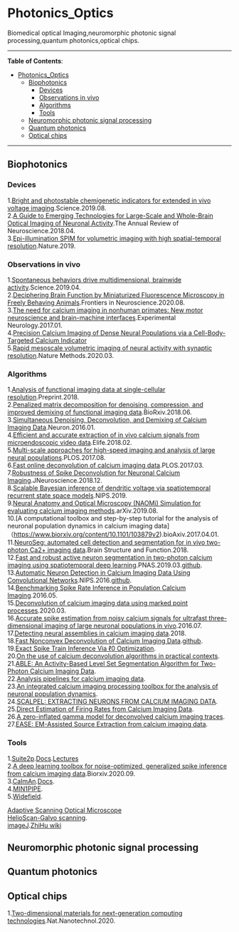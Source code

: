 # Photonics_Optics
Biomedical optical Imaging,neuromorphic photonic signal processing,quantum photonics,optical chips.

*****************

**Table of Contents**:

- [Photonics_Optics](#Photonics_Optics)
  - [Biophotonics](#Biophotonics)
    - [Devices](#Devices)
    - [Observations in vivo](#observations-in-vivo)
    - [Algorithms](#algorithms)
    - [Tools](#tools)
  - [Neuromorphic photonic signal processing](#neuromorphic-photonic-signal-processing)
  - [Quantum photonics](#quantum-photonics)
  - [Optical chips](#optical-chips)
*****************


## Biophotonics
### Devices
1.[Bright and photostable chemigenetic indicators for extended in vivo voltage imaging](https://science.sciencemag.org/content/365/6454/699).Science.2019.08.<br>
2.[A Guide to Emerging Technologies for Large-Scale and Whole-Brain Optical Imaging of Neuronal Activity](https://sci-hub.tw/10.1146/annurev-neuro-072116-031458).The Annual Review of Neuroscience.2018.04.<br>
3.[Epi-illumination SPIM for volumetric imaging with high spatial-temporal resolution](https://www.nature.com/articles/s41592-019-0401-3).Nature.2019.<br>
### Observations in vivo
1.[Spontaneous behaviors drive multidimensional, brainwide activity](https://science.sciencemag.org/content/364/6437/eaav7893.full).Science.2019.04.<br>
2.[Deciphering Brain Function by Miniaturized Fluorescence Microscopy in Freely Behaving Animals](https://www.frontiersin.org/articles/10.3389/fnins.2020.00819/full).Frontiers in Neuroscience.2020.08.<br>
3.[The need for calcium imaging in nonhuman primates: New motor neuroscience and brain-machine interfaces](https://www.sciencedirect.com/science/article/pii/S0014488616302333).Experimental Neurology.2017.01.<br>
4.[Precision Calcium Imaging of Dense Neural Populations via a Cell-Body-Targeted Calcium Indicator](https://www.sciencedirect.com/science/article/pii/S0896627320303986?via%3Dihub)<br>
5.[Rapid mesoscale volumetric imaging of neural activity with synaptic resolution](https://www.nature.com/articles/s41592-020-0760-9).Nature Methods.2020.03.<br>
### Algorithms
1.[Analysis of functional imaging data at single-cellular resolution](https://www.overleaf.com/project/5c658cc993a57c30f070b3fa).Preprint.2018.<br>
2.[Penalized matrix decomposition for denoising, compression, and improved demixing of functional imaging data](https://www.biorxiv.org/content/10.1101/334706v3).BioRxiv.2018.06.<br>
3.[Simultaneous Denoising, Deconvolution, and Demixing of Calcium Imaging Data](https://www.cell.com/neuron/fulltext/S0896-6273(15)01084-3).Neuron.2016.01.<br>
4.[Efficient and accurate extraction of in vivo calcium signals from microendoscopic video data](https://elifesciences.org/articles/28728).Elife.2018.02.<br>
5.[Multi-scale approaches for high-speed imaging and analysis of large neural populations](https://journals.plos.org/ploscompbiol/article?id=10.1371/journal.pcbi.1005685).PLOS.2017.08.<br>
6.[Fast online deconvolution of calcium imaging data](https://journals.plos.org/ploscompbiol/article?id=10.1371/journal.pcbi.1005423).PLOS.2017.03.<br>
7.[Robustness of Spike Deconvolution for Neuronal Calcium Imaging](https://www.jneurosci.org/content/38/37/7976).JNeuroscience.2018.12.<br>
8.[Scalable Bayesian inference of dendritic voltage via spatiotemporal recurrent state space models](https://papers.nips.cc/paper/9206-scalable-bayesian-inference-of-dendritic-voltage-via-spatiotemporal-recurrent-state-space-models).NIPS.2019.<br>
9.[Neural Anatomy and Optical Microscopy (NAOMi) Simulation for evaluating calcium imaging methods](https://www.biorxiv.org/content/10.1101/726174v1).arXiv.2019.08.<br>
10.[A computational toolbox and step-by-step tutorial for the analysis of neuronal population dynamics in calcium imaging data]（https://www.biorxiv.org/content/10.1101/103879v2).bioAxiv.2017.04.01.<br>
11.[NeuroSeg: automated cell detection and segmentation for in vivo two-photon Ca2+ imaging data](https://link.springer.com/article/10.1007/s00429-017-1545-5).Brain Structure and Function.2018.<br>
12.[Fast and robust active neuron segmentation in two-photon calcium imaging using spatiotemporal deep learning](https://www.pnas.org/content/116/17/8554#ref-28).PNAS.2019.03.[github](https://github.com/soltanianzadeh/STNeuroNet).<br>
13.[Automatic Neuron Detection in Calcium Imaging Data Using Convolutional Networks](https://papers.nips.cc/paper/6138-automatic-neuron-detection-in-calcium-imaging-data-using-convolutional-networks.pdf).NIPS.2016.[github](https://github.com/NoahApthorpe/ConvnetCellDetection).<br>
14.[Benchmarking Spike Rate Inference in Population Calcium Imaging](https://www.sciencedirect.com/science/article/pii/S0896627316300733).2016.05.<br>
15.[Deconvolution of calcium imaging data using marked point processes](https://journals.plos.org/ploscompbiol/article?id=10.1371/journal.pcbi.1007650).2020.03.<br>
16.[Accurate spike estimation from noisy calcium signals for ultrafast three-dimensional imaging of large neuronal populations in vivo](https://www.nature.com/articles/ncomms12190).2016.07.<br>
17.[Detecting neural assemblies in calcium imaging data](https://bmcbiol.biomedcentral.com/articles/10.1186/s12915-018-0606-4).2018.<br>
18.[Fast Nonconvex Deconvolution of Calcium Imaging Data](https://arxiv.org/abs/1802.07380).[github](https://github.com/jovo/oopsi).<br>
19.[Exact Spike Train Inference Via ℓ0 Optimization](https://arxiv.org/abs/1703.08644).<br>
20.[On the use of calcium deconvolution algorithms in practical contexts](https://www.biorxiv.org/content/10.1101/871137v1.full).<br>
21.[ABLE: An Activity-Based Level Set Segmentation Algorithm for Two-Photon Calcium Imaging Data](https://pubmed.ncbi.nlm.nih.gov/29085906/).<br>
22.[Analysis pipelines for calcium imaging data](https://www.sciencedirect.com/science/article/pii/S0959438818300941#bib0230).<br>
23.[An integrated calcium imaging processing toolbox for the analysis of neuronal population dynamics](https://journals.plos.org/ploscompbiol/article?id=10.1371/journal.pcbi.1005526#pcbi.1005526.s004).<br>
24.[SCALPEL: EXTRACTING NEURONS FROM CALCIUM IMAGING DATA](https://www.ncbi.nlm.nih.gov/pmc/articles/PMC6269150/pdf/nihms-997323.pdf).<br>
25.[Direct Estimation of Firing Rates from Calcium Imaging Data](https://arxiv.org/abs/1601.00364).<br>
26.[A zero-inflated gamma model for deconvolved calcium imaging traces](https://arxiv.org/abs/2006.03737).<br>
27.[EASE: EM-Assisted Source Extraction from calcium imaging data](https://www.biorxiv.org/content/10.1101/2020.03.25.007468v1.full).<br>
### Tools
1.[Suite2p](https://github.com/MouseLand/suite2p).[Docs](https://suite2p.readthedocs.io/en/latest/index.html).[Lectures](https://www.youtube.com/watch?v=HpL5XNtC5wU&list=PLutb8FMs2QdNqL4h4NrNhSHgLGk4sXarb&index=1)<br>
2.[A deep learning toolbox for noise-optimized, generalized spike inference from calcium imaging data](https://www.biorxiv.org/content/10.1101/2020.08.31.272450v1).Biorxiv.2020.09.<br>
3.[CaImAn](https://github.com/flatironinstitute/CaImAn).[Docs](https://caiman.readthedocs.io/en/master/Overview.html).<br>
4.[MIN1PIPE](https://github.com/OtchyLab/MIN1PIPE).<br>
5.[Widefield](https://github.com/cortex-lab/widefield).<be>

[Adaptive Scanning Optical Microscope](https://www.thorlabs.com/images/Catalog/V19_07_Micros_Img.pdf)<br>
[HelioScan-Galvo scanning](http://helioscan.github.io/HelioScan/).<br>
[imageJ](https://imagej.nih.gov/ij/index.html).[ZhiHu wiki](https://zhuanlan.zhihu.com/c_1069243926476673024)<br>
## Neuromorphic photonic signal processing

## Quantum photonics

## Optical chips
1.[Two-dimensional materials for next-generation computing technologies](https://www.nature.com/articles/s41565-020-0724-3).Nat.Nanotechnol.2020.<br>
